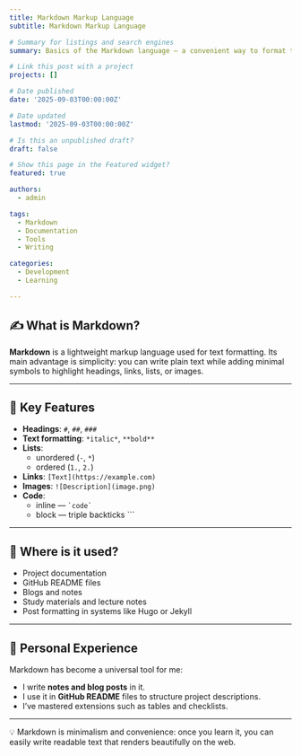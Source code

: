 ```yaml
---
title: Markdown Markup Language
subtitle: Markdown Markup Language

# Summary for listings and search engines
summary: Basics of the Markdown language — a convenient way to format text for documentation, blogs, and README files.

# Link this post with a project
projects: []

# Date published
date: '2025-09-03T00:00:00Z'

# Date updated
lastmod: '2025-09-03T00:00:00Z'

# Is this an unpublished draft?
draft: false

# Show this page in the Featured widget?
featured: true

authors:
  - admin

tags:
  - Markdown
  - Documentation
  - Tools
  - Writing

categories:
  - Development
  - Learning

---
```


## ✍ What is Markdown?  

**Markdown** is a lightweight markup language used for text formatting. Its main advantage is simplicity: you can write plain text while adding minimal symbols to highlight headings, links, lists, or images.  

---

## 🔧 Key Features  

- **Headings**: `#`, `##`, `###`  
- **Text formatting**: `*italic*`, `**bold**`  
- **Lists**:  
  - unordered (`-`, `*`)  
  - ordered (`1.`, `2.`)  
- **Links**: `[Text](https://example.com)`  
- **Images**: `![Description](image.png)`  
- **Code**:  
  - inline — `` `code` ``  
  - block — triple backticks \`\`\`  

---

## 📘 Where is it used?  

- Project documentation  
- GitHub README files  
- Blogs and notes  
- Study materials and lecture notes  
- Post formatting in systems like Hugo or Jekyll  

---

## 🎯 Personal Experience  

Markdown has become a universal tool for me:  
- I write **notes and blog posts** in it.  
- I use it in **GitHub README** files to structure project descriptions.  
- I’ve mastered extensions such as tables and checklists.  

---

💡 Markdown is minimalism and convenience: once you learn it, you can easily write readable text that renders beautifully on the web.  

